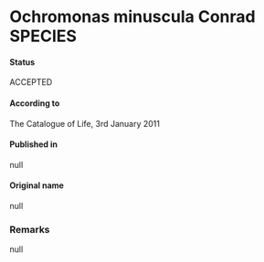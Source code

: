 Ochromonas minuscula Conrad SPECIES
=======

#### Status
ACCEPTED

#### According to
The Catalogue of Life, 3rd January 2011

#### Published in
null

#### Original name
null

### Remarks
null